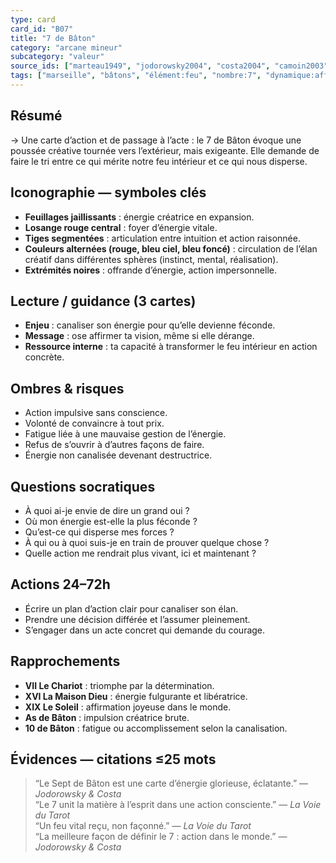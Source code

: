 ```yaml
---
type: card
card_id: "B07"
title: "7 de Bâton"
category: "arcane mineur"
subcategory: "valeur"
source_ids: ["marteau1949", "jodorowsky2004", "costa2004", "camoin2003", "bendov2011", "delcamp2009", "nadolny2020", "jung", "meditations-anonymes", "tarot-archetypal-journey"]
tags: ["marseille", "bâtons", "élément:feu", "nombre:7", "dynamique:affirmation"]
---
```


## Résumé
→ Une carte d’action et de passage à l’acte : le 7 de Bâton évoque une poussée créative tournée vers l’extérieur, mais exigeante. Elle demande de faire le tri entre ce qui mérite notre feu intérieur et ce qui nous disperse.

## Iconographie — symboles clés
- **Feuillages jaillissants** : énergie créatrice en expansion.
- **Losange rouge central** : foyer d’énergie vitale.
- **Tiges segmentées** : articulation entre intuition et action raisonnée.
- **Couleurs alternées (rouge, bleu ciel, bleu foncé)** : circulation de l’élan créatif dans différentes sphères (instinct, mental, réalisation).
- **Extrémités noires** : offrande d’énergie, action impersonnelle.

## Lecture / guidance (3 cartes)
- **Enjeu** : canaliser son énergie pour qu’elle devienne féconde.
- **Message** : ose affirmer ta vision, même si elle dérange.
- **Ressource interne** : ta capacité à transformer le feu intérieur en action concrète.

## Ombres & risques
- Action impulsive sans conscience.
- Volonté de convaincre à tout prix.
- Fatigue liée à une mauvaise gestion de l’énergie.
- Refus de s’ouvrir à d’autres façons de faire.
- Énergie non canalisée devenant destructrice.

## Questions socratiques
- À quoi ai-je envie de dire un grand oui ?
- Où mon énergie est-elle la plus féconde ?
- Qu’est-ce qui disperse mes forces ?
- À qui ou à quoi suis-je en train de prouver quelque chose ?
- Quelle action me rendrait plus vivant, ici et maintenant ?

## Actions 24–72h
- Écrire un plan d’action clair pour canaliser son élan.
- Prendre une décision différée et l’assumer pleinement.
- S’engager dans un acte concret qui demande du courage.

## Rapprochements
- **VII Le Chariot** : triomphe par la détermination.
- **XVI La Maison Dieu** : énergie fulgurante et libératrice.
- **XIX Le Soleil** : affirmation joyeuse dans le monde.
- **As de Bâton** : impulsion créatrice brute.
- **10 de Bâton** : fatigue ou accomplissement selon la canalisation.

## Évidences — citations ≤25 mots
> “Le Sept de Bâton est une carte d’énergie glorieuse, éclatante.” — *Jodorowsky & Costa*  
> “Le 7 unit la matière à l’esprit dans une action consciente.” — *La Voie du Tarot*  
> “Un feu vital reçu, non façonné.” — *La Voie du Tarot*  
> “La meilleure façon de définir le 7 : action dans le monde.” — *Jodorowsky & Costa*
